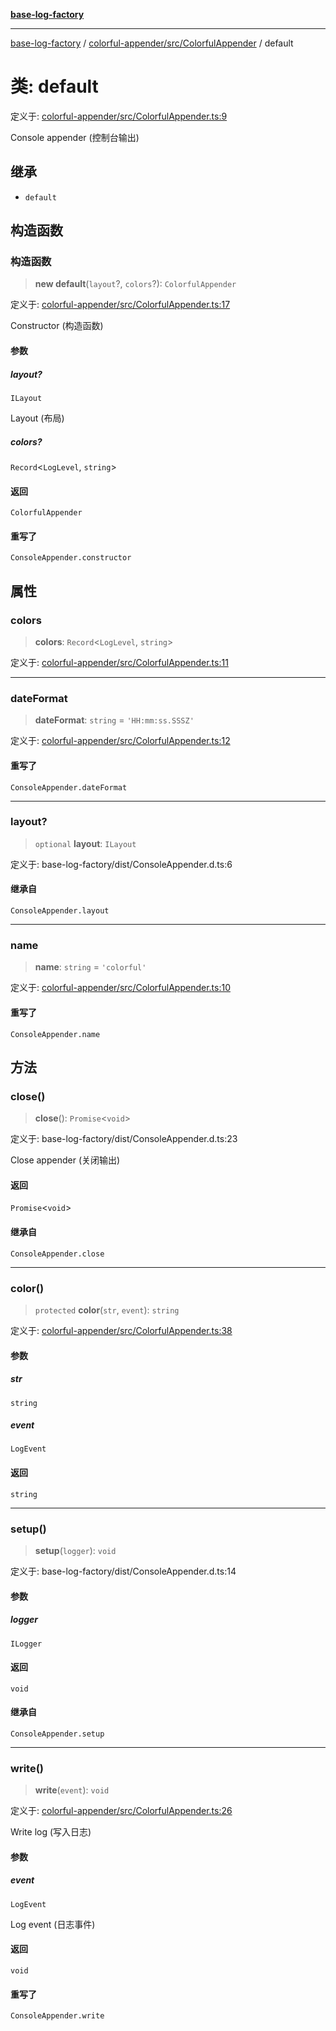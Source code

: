 [**base-log-factory**](../../../../index.md)

***

[base-log-factory](../../../../index.md) / [colorful-appender/src/ColorfulAppender](../index.md) / default

# 类: default

定义于: [colorful-appender/src/ColorfulAppender.ts:9](https://github.com/fengxinming/log-base/blob/f6c9069a5cd1f743106018a69d7fd4022e94fab6/packages/colorful-appender/src/ColorfulAppender.ts#L9)

Console appender (控制台输出)

## 继承

- `default`

## 构造函数

### 构造函数

> **new default**(`layout`?, `colors`?): `ColorfulAppender`

定义于: [colorful-appender/src/ColorfulAppender.ts:17](https://github.com/fengxinming/log-base/blob/f6c9069a5cd1f743106018a69d7fd4022e94fab6/packages/colorful-appender/src/ColorfulAppender.ts#L17)

Constructor (构造函数)

#### 参数

##### layout?

`ILayout`

Layout (布局)

##### colors?

`Record`\<`LogLevel`, `string`\>

#### 返回

`ColorfulAppender`

#### 重写了

`ConsoleAppender.constructor`

## 属性

### colors

> **colors**: `Record`\<`LogLevel`, `string`\>

定义于: [colorful-appender/src/ColorfulAppender.ts:11](https://github.com/fengxinming/log-base/blob/f6c9069a5cd1f743106018a69d7fd4022e94fab6/packages/colorful-appender/src/ColorfulAppender.ts#L11)

***

### dateFormat

> **dateFormat**: `string` = `'HH:mm:ss.SSSZ'`

定义于: [colorful-appender/src/ColorfulAppender.ts:12](https://github.com/fengxinming/log-base/blob/f6c9069a5cd1f743106018a69d7fd4022e94fab6/packages/colorful-appender/src/ColorfulAppender.ts#L12)

#### 重写了

`ConsoleAppender.dateFormat`

***

### layout?

> `optional` **layout**: `ILayout`

定义于: base-log-factory/dist/ConsoleAppender.d.ts:6

#### 继承自

`ConsoleAppender.layout`

***

### name

> **name**: `string` = `'colorful'`

定义于: [colorful-appender/src/ColorfulAppender.ts:10](https://github.com/fengxinming/log-base/blob/f6c9069a5cd1f743106018a69d7fd4022e94fab6/packages/colorful-appender/src/ColorfulAppender.ts#L10)

#### 重写了

`ConsoleAppender.name`

## 方法

### close()

> **close**(): `Promise`\<`void`\>

定义于: base-log-factory/dist/ConsoleAppender.d.ts:23

Close appender (关闭输出)

#### 返回

`Promise`\<`void`\>

#### 继承自

`ConsoleAppender.close`

***

### color()

> `protected` **color**(`str`, `event`): `string`

定义于: [colorful-appender/src/ColorfulAppender.ts:38](https://github.com/fengxinming/log-base/blob/f6c9069a5cd1f743106018a69d7fd4022e94fab6/packages/colorful-appender/src/ColorfulAppender.ts#L38)

#### 参数

##### str

`string`

##### event

`LogEvent`

#### 返回

`string`

***

### setup()

> **setup**(`logger`): `void`

定义于: base-log-factory/dist/ConsoleAppender.d.ts:14

#### 参数

##### logger

`ILogger`

#### 返回

`void`

#### 继承自

`ConsoleAppender.setup`

***

### write()

> **write**(`event`): `void`

定义于: [colorful-appender/src/ColorfulAppender.ts:26](https://github.com/fengxinming/log-base/blob/f6c9069a5cd1f743106018a69d7fd4022e94fab6/packages/colorful-appender/src/ColorfulAppender.ts#L26)

Write log (写入日志)

#### 参数

##### event

`LogEvent`

Log event (日志事件)

#### 返回

`void`

#### 重写了

`ConsoleAppender.write`
